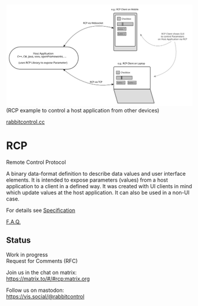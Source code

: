 ![Alt RCP diagram](./RCP_diagram.svg)
(RCP example to control a host application from other devices)

[rabbitcontrol.cc](http://rabbitcontrol.cc)

# RCP
Remote Control Protocol

A binary data-format definition to describe data values and user interface elements.
It is intended to expose parameters (values) from a host application to a client in a defined way. It was created with UI clients in mind which update values at the host application. It can also be used in a non-UI case.

For details see [Specification](RCPSpecification.md)

[F.A.Q.](https://github.com/rabbitControl/RCP/wiki/F.A.Q.)

## Status

Work in progress  
Request for Comments (RFC)

Join us in the chat on matrix:  
https://matrix.to/#/#rcp:matrix.org

Follow us on mastodon:  
https://vis.social/@rabbitcontrol
